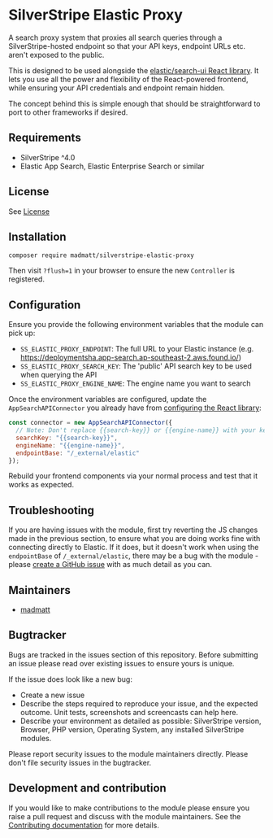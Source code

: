 # SilverStripe Elastic Proxy

A search proxy system that proxies all search queries through a SilverStripe-hosted endpoint so that your API keys, endpoint URLs etc. aren't exposed to the public.

This is designed to be used alongside the [elastic/search-ui React library](https://github.com/elastic/search-ui). It lets you use all the power and flexibility of the React-powered frontend, while ensuring your API credentials and endpoint remain hidden.

The concept behind this is simple enough that should be straightforward to port to other frameworks if desired.


## Requirements

* SilverStripe ^4.0
* Elastic App Search, Elastic Enterprise Search or similar


## License
See [License](license.md)


## Installation

```
composer require madmatt/silverstripe-elastic-proxy
```

Then visit `?flush=1` in your browser to ensure the new `Controller` is registered.


## Configuration

Ensure you provide the following environment variables that the module can pick up:
* `SS_ELASTIC_PROXY_ENDPOINT`: The full URL to your Elastic instance (e.g. https://deploymentsha.app-search.ap-southeast-2.aws.found.io/)
* `SS_ELASTIC_PROXY_SEARCH_KEY`: The 'public' API search key to be used when querying the API
* `SS_ELASTIC_PROXY_ENGINE_NAME`: The engine name you want to search

Once the environment variables are configured, update the `AppSearchAPIConnector` you already have from [configuring the React library](https://github.com/elastic/search-ui/tree/master/packages/search-ui-app-search-connector):
```js
const connector = new AppSearchAPIConnector({
  // Note: Don't replace {{search-key}} or {{engine-name}} with your key - the module will do that for you!
  searchKey: "{{search-key}}",
  engineName: "{{engine-name}}",
  endpointBase: "/_external/elastic"
});
````

Rebuild your frontend components via your normal process and test that it works as expected.


## Troubleshooting

If you are having issues with the module, first try reverting the JS changes made in the previous section, to ensure what you are doing works fine with connecting directly to Elastic. If it does, but it doesn't work when using the `endpointBase` of `/_external/elastic`, there may be a bug with the module - please [create a GitHub issue](https://github.com/madmatt/silverstripe-elastic-proxy/issues) with as much detail as you can.


## Maintainers
 * [madmatt](https://github.com/madmatt)


## Bugtracker
Bugs are tracked in the issues section of this repository. Before submitting an issue please read over 
existing issues to ensure yours is unique. 
 
If the issue does look like a new bug:
 
 - Create a new issue
 - Describe the steps required to reproduce your issue, and the expected outcome. Unit tests, screenshots 
 and screencasts can help here.
 - Describe your environment as detailed as possible: SilverStripe version, Browser, PHP version, 
 Operating System, any installed SilverStripe modules.
 
Please report security issues to the module maintainers directly. Please don't file security issues in the bugtracker.
 

## Development and contribution
If you would like to make contributions to the module please ensure you raise a pull request and discuss with the module maintainers. See the [Contributing documentation](Contributing.md) for more details.